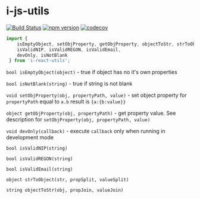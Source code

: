# i-js-utils


[![Build Status](https://travis-ci.org/m-szalik/i-js-utils.svg?branch=master)](https://travis-ci.org/m-szalik/i-js-utils)
[![npm version](https://badge.fury.io/js/i-js-utils.svg)](https://badge.fury.io/js/i-js-utils)
[![codecov](https://codecov.io/gh/m-szalik/i-js-utils/branch/master/graph/badge.svg)](https://codecov.io/gh/m-szalik/i-js-utils)


```js
import {
    isEmptyObject, setObjProperty, getObjProperty, objectToStr, strToObject,
    isValidNIP, isValidREGON, isValidEmail, 
    devOnly, isNotBlank
 } from 'i-react-utils';
 ```

`bool isEmptyObject(object)` - true if object has no it's own properties

`bool isNotBlank(string)` - true if string is not blank

`void setObjProperty(obj, propertyPath, value)` - set object property for `propertyPath` equal to `a.b` result is `{a:{b:value}}`

`object getObjProperty(obj, propertyPath)` - get property value. See description for `setObjProperty(obj, propertyPath, value)`

`void devOnly(callback)` - execute `callback` only when running in development mode

`bool isValidNIP(string)`

`bool isValidREGON(string)`

`bool isValidEmail(string)`

`object strToObject(str, propSplit, valueSplit)`

`string objectToStr(obj, propJoin, valueJoin)`
